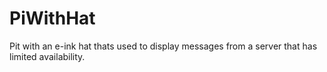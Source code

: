 # PiWithHat
Pit with an e-ink hat thats used to display messages from a server that has limited availability.
